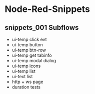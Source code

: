 # Node-Red-Snippets
## snippets_001 Subflows
- ui-temp click evt
- ui-temp button
- ui-temp btn-row
- ui-temp get tabinfo
- ui-temp modal dialog
- ui-temp icons
- ui-temp list
- ui-text list
- http + ws page
- duration tests

